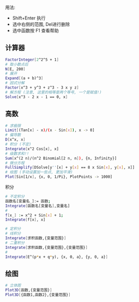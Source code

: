 
用法: 

- Shift+Enter 执行
- 选中右侧的范围, Del进行删除
- 选中函数按 F1 查看帮助

## 计算器

```sh
FactorInteger[2^2^5 + 1]
# 取小数点后
N[E, 200]
# 展开
Expand[(a + b)^3]
# 因式分解
Factor[x^3 + y^3 + z^3 - 3 x y z]
# 解方程 (注意, 这里的相等是两个等号, 一个是赋值!)
Solve[x^3 - 2 x - 1 == 0, x]
```



## 高数


```sh
# 求极限
Limit[(Tan[x] - x)/(x - Sin[x]), x -> 0]
# 偏导数
D[x^x, x]
# 积分 (不定)
Integrate[x^2 Cos[x], x]
# 级数求和!!
Sum[x^(2 n)/(n^2 Binomial[2 n, n]), {n, Infinity}]
# 微分方程
FullSimplify[DSolve[y''[x] + y[x] == 8 x Sin[x], y[x], x]]
# 绘图 (手动设置加一些点, 更加平滑)
Plot[Sin[1/x], {x, 0, 1/Pi}, PlotPoints -> 1000]
```


积分

```sh
# 不定积分
函数名[变量名_]:= 函数;
Integrate[函数名[变量名],变量名]
# 
f[x_] := x^2 + Sin[x] + 1;
Integrate[f[x], x]

# 定积分
# 线积分
Integrate[求积函数,{变量范围}]
# 二重积分
Integrate[求积函数,{变量范围},{变量范围}]
# 
Integrate[E^(p*x + q*y), {x, 0, a}, {y, 0, a}]
```

## 绘图

```sh
# 立体图
Plot3D[函数,{变量范围}]
Plot3D[{函数1,函数2},{变量范围}]
```


